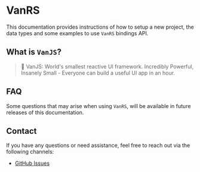 # VanRS

This documentation provides instructions of how to setup a new project, the data types and some examples to use `VanRS` bindings API.

## What is `VanJS`?

> 🍦 VanJS: World's smallest reactive UI framework. Incredibly Powerful, Insanely Small - Everyone can build a useful UI app in an hour.

## FAQ

Some questions that may arise when using `VanRS`, will be available in future releases of this documentation.

## Contact

If you have any questions or need assistance, feel free to reach out via the following channels:

- [GitHub Issues](https://github.com/MetalbolicX/rescript-vanjs/issues)